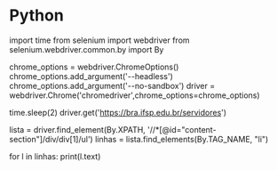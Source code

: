 # Python
import time
from selenium import webdriver
from selenium.webdriver.common.by import By

chrome_options = webdriver.ChromeOptions()
chrome_options.add_argument('--headless')
chrome_options.add_argument('--no-sandbox')
driver = webdriver.Chrome('chromedriver',chrome_options=chrome_options)

time.sleep(2)
driver.get('https://bra.ifsp.edu.br/servidores')


lista  = driver.find_element(By.XPATH, '//*[@id="content-section"]/div/div[1]/ul')
linhas  = lista.find_elements(By.TAG_NAME, "li")

for l in linhas:
  print(l.text)
